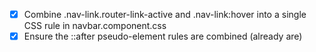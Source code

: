 - [x] Combine .nav-link.router-link-active and .nav-link:hover into a single CSS rule in navbar.component.css
- [x] Ensure the ::after pseudo-element rules are combined (already are)
